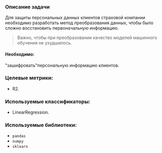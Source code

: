 ### Описание задачи

Для защиты персональных данных клиентов страховой компании необходимо разработать метод преобразования данных, чтобы было сложно 
восстановить первоначальную информацию.

> Важно, чтобы при преобразовании качество моделей машинного обучения не ухудшилось.

#### Необходимо:  
"зашифровать"персональную информацию клиентов.  

### Целевые метрики:
- R2.  

### Используемые классификаторы:  
- LinearRegression.

### Используемые библиотеки:  
- `pandas`
- `numpy`
- `sklearn`  

